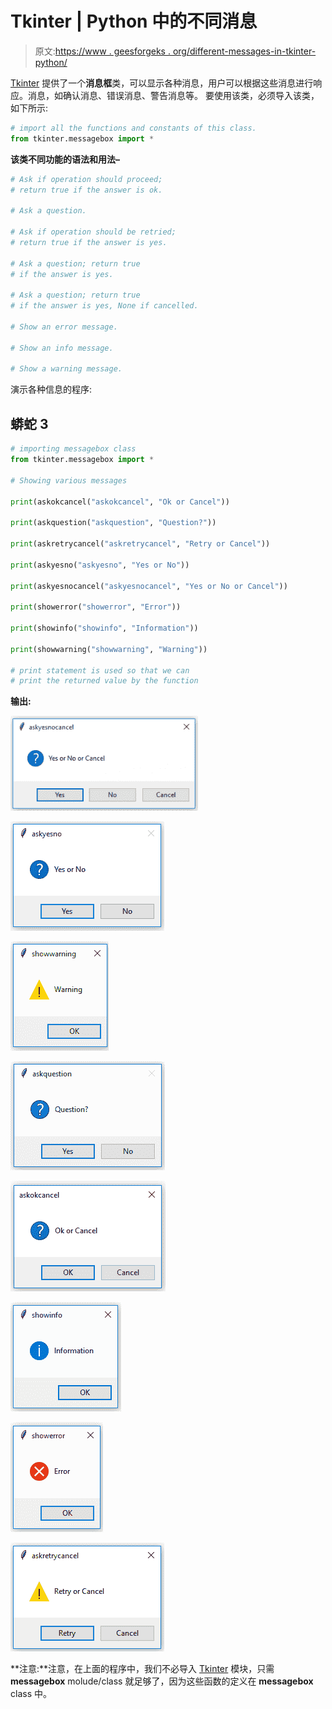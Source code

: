 # Tkinter | Python 中的不同消息

> 原文:[https://www . geesforgeks . org/different-messages-in-tkinter-python/](https://www.geeksforgeeks.org/different-messages-in-tkinter-python/)

[Tkinter](https://www.geeksforgeeks.org/python-creating-a-button-in-tkinter/) 提供了一个**消息框**类，可以显示各种消息，用户可以根据这些消息进行响应。消息，如确认消息、错误消息、警告消息等。
要使用该类，必须导入该类，如下所示:

```py
# import all the functions and constants of this class.
from tkinter.messagebox import *
```

**该类不同功能的语法和用法–**

```py
# Ask if operation should proceed; 
# return true if the answer is ok.

# Ask a question.

# Ask if operation should be retried;
# return true if the answer is yes.

# Ask a question; return true
# if the answer is yes.

# Ask a question; return true
# if the answer is yes, None if cancelled.

# Show an error message.

# Show an info message.

# Show a warning message.
```

演示各种信息的程序:

## 蟒蛇 3

```py
# importing messagebox class
from tkinter.messagebox import *

# Showing various messages

print(askokcancel("askokcancel", "Ok or Cancel"))

print(askquestion("askquestion", "Question?"))

print(askretrycancel("askretrycancel", "Retry or Cancel"))

print(askyesno("askyesno", "Yes or No"))

print(askyesnocancel("askyesnocancel", "Yes or No or Cancel"))

print(showerror("showerror", "Error"))

print(showinfo("showinfo", "Information"))

print(showwarning("showwarning", "Warning"))

# print statement is used so that we can
# print the returned value by the function
```

**输出:**

![](img/a7219fafe99c07a359507e2ca2587747.png)

![](img/83434389378a0d437e05ab21ca53038e.png)

![](img/af4395291bb2e4382dc2d59b88012997.png)

![](img/45ea5109f01c39513fa8dadc3a1e733b.png)

![](img/ea9ae131205a0c34ab9296513076255f.png)

![](img/5433794c9a5dfe4d465a588bf38a7257.png)

![](img/e97915c6789b6c399efb529c14685cbf.png)

![](img/4b72190059e8cfa51efa0b7c1076a0bf.png)

**注意:**注意，在上面的程序中，我们不必导入 [Tkinter](https://www.geeksforgeeks.org/python-creating-a-button-in-tkinter/) 模块，只需 **messagebox** molude/class 就足够了，因为这些函数的定义在 **messagebox** class 中。